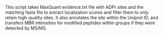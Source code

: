 This script takes MaxQuant evidence.txt file with ADPr sites and the matching fasta file to extract localization scores and filter them to only retain high-quality sites.
It also annotates the site within the Uniprot ID, and transfers MBR intensities for modified peptides within groups if they were detected by MS/MS. 
